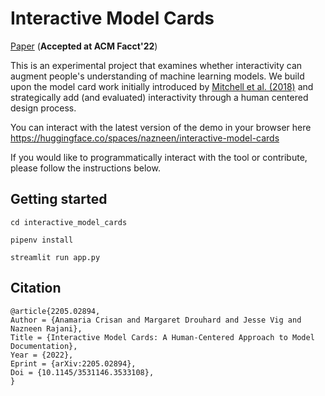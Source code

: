 # Interactive Model Cards

[Paper](https://arxiv.org/abs/2205.02894) (**Accepted at ACM Facct'22**)

This is an experimental project that examines whether interactivity can augment people's understanding of machine learning models. We build upon the model card work initially introduced by [Mitchell et al. (2018)](https://arxiv.org/abs/1810.03993) and strategically add (and evaluated) interactivity through a human centered design process. 

You can interact with the latest version of the demo in your browser here https://huggingface.co/spaces/nazneen/interactive-model-cards

If you would like to programmatically interact with the tool or contribute, please follow the instructions below.

## Getting started

``` console
cd interactive_model_cards

pipenv install

streamlit run app.py

```
## Citation
```
@article{2205.02894,
Author = {Anamaria Crisan and Margaret Drouhard and Jesse Vig and Nazneen Rajani},
Title = {Interactive Model Cards: A Human-Centered Approach to Model Documentation},
Year = {2022},
Eprint = {arXiv:2205.02894},
Doi = {10.1145/3531146.3533108},
}
```
